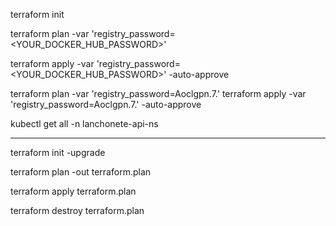 terraform init

terraform plan -var 'registry_password=<YOUR_DOCKER_HUB_PASSWORD>'

terraform apply -var 'registry_password=<YOUR_DOCKER_HUB_PASSWORD>' -auto-approve

terraform plan -var 'registry_password=Aoclgpn.7.'
terraform apply -var 'registry_password=Aoclgpn.7.' -auto-approve

kubectl get all -n lanchonete-api-ns




------------------------------------------


terraform init -upgrade

terraform plan -out terraform.plan

terraform apply terraform.plan

terraform destroy terraform.plan